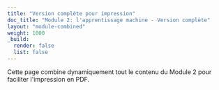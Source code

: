 ```yaml
---
title: "Version complète pour impression"
doc_title: "Module 2: l'apprentissage machine - Version complète"
layout: "module-combined"
weight: 1000
_build:
  render: false
  list: false
---
```


Cette page combine dynamiquement tout le contenu du Module 2 pour faciliter l'impression en PDF.